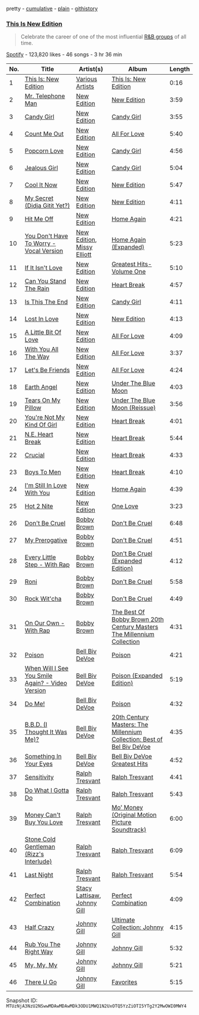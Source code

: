 pretty - [cumulative](/playlists/cumulative/37i9dQZF1DWThFkopzOaNW.md) - [plain](/playlists/plain/37i9dQZF1DWThFkopzOaNW) - [githistory](https://github.githistory.xyz/mackorone/spotify-playlist-archive/blob/main/playlists/plain/37i9dQZF1DWThFkopzOaNW)

### [This Is New Edition](https://open.spotify.com/playlist/37i9dQZF1DWThFkopzOaNW)

> Celebrate the career of one of the most influential <a href="spotify:artist:1mFX1QlezK1lNPKQJkhwWb">R&B groups</a> of all time.

[Spotify](https://open.spotify.com/user/spotify) - 123,820 likes - 46 songs - 3 hr 36 min

| No. | Title | Artist(s) | Album | Length |
|---|---|---|---|---|
| 1 | [This Is: New Edition](https://open.spotify.com/track/3l3P1AkiC0I9h6032CFE7b) | [Various Artists](https://open.spotify.com/artist/0LyfQWJT6nXafLPZqxe9Of) | [This Is: New Edition](https://open.spotify.com/album/2OrMiTfjAt99XeEELEY55a) | 0:16 |
| 2 | [Mr\. Telephone Man](https://open.spotify.com/track/4DiNls6kFmF1ZittKsPsTc) | [New Edition](https://open.spotify.com/artist/1mFX1QlezK1lNPKQJkhwWb) | [New Edition](https://open.spotify.com/album/68moCweQx7EoMvHdZ6HzDc) | 3:59 |
| 3 | [Candy Girl](https://open.spotify.com/track/72OrfuJ9RxfLCoqAMeKHCZ) | [New Edition](https://open.spotify.com/artist/1mFX1QlezK1lNPKQJkhwWb) | [Candy Girl](https://open.spotify.com/album/62OvMX7ymbmxO6TKiXDE4v) | 3:55 |
| 4 | [Count Me Out](https://open.spotify.com/track/0XpJaafBTohHGhhdrp83rJ) | [New Edition](https://open.spotify.com/artist/1mFX1QlezK1lNPKQJkhwWb) | [All For Love](https://open.spotify.com/album/3YCJbBunpZPQOJHrwSdNQ2) | 5:40 |
| 5 | [Popcorn Love](https://open.spotify.com/track/6IhyDE3JEBalQFcgod5WlZ) | [New Edition](https://open.spotify.com/artist/1mFX1QlezK1lNPKQJkhwWb) | [Candy Girl](https://open.spotify.com/album/62OvMX7ymbmxO6TKiXDE4v) | 4:56 |
| 6 | [Jealous Girl](https://open.spotify.com/track/6yPD2mh7wdtei0ZtQa7XpR) | [New Edition](https://open.spotify.com/artist/1mFX1QlezK1lNPKQJkhwWb) | [Candy Girl](https://open.spotify.com/album/62OvMX7ymbmxO6TKiXDE4v) | 5:04 |
| 7 | [Cool It Now](https://open.spotify.com/track/5LkcAjqj5NOctNGi2qUjlw) | [New Edition](https://open.spotify.com/artist/1mFX1QlezK1lNPKQJkhwWb) | [New Edition](https://open.spotify.com/album/68moCweQx7EoMvHdZ6HzDc) | 5:47 |
| 8 | [My Secret \(Didja Gitit Yet?\)](https://open.spotify.com/track/2qrWPMkdznGoNUN6JvbHFI) | [New Edition](https://open.spotify.com/artist/1mFX1QlezK1lNPKQJkhwWb) | [New Edition](https://open.spotify.com/album/68moCweQx7EoMvHdZ6HzDc) | 4:11 |
| 9 | [Hit Me Off](https://open.spotify.com/track/0yNCFwihschpOwSgK31f2O) | [New Edition](https://open.spotify.com/artist/1mFX1QlezK1lNPKQJkhwWb) | [Home Again](https://open.spotify.com/album/6fRUYwwUOmQbuwe9KujqQG) | 4:21 |
| 10 | [You Don't Have To Worry \- Vocal Version](https://open.spotify.com/track/2DWlTA5EAJbUUrAk49bL1B) | [New Edition](https://open.spotify.com/artist/1mFX1QlezK1lNPKQJkhwWb), [Missy Elliott](https://open.spotify.com/artist/2wIVse2owClT7go1WT98tk) | [Home Again \(Expanded\)](https://open.spotify.com/album/47UpM3ohwbbKXUTNYJiFXG) | 5:23 |
| 11 | [If It Isn't Love](https://open.spotify.com/track/6oGPZcErzd9Hjw3E4sDBrq) | [New Edition](https://open.spotify.com/artist/1mFX1QlezK1lNPKQJkhwWb) | [Greatest Hits\-Volume One](https://open.spotify.com/album/2e3HFWHDOJxTni9FmLQuiw) | 5:10 |
| 12 | [Can You Stand The Rain](https://open.spotify.com/track/1vbe9sh7U9vdMceAhitWr2) | [New Edition](https://open.spotify.com/artist/1mFX1QlezK1lNPKQJkhwWb) | [Heart Break](https://open.spotify.com/album/1bTjSqotSDtUjcwFfukTQP) | 4:57 |
| 13 | [Is This The End](https://open.spotify.com/track/7oQu8H2QfZCUaj5t1aOMRG) | [New Edition](https://open.spotify.com/artist/1mFX1QlezK1lNPKQJkhwWb) | [Candy Girl](https://open.spotify.com/album/62OvMX7ymbmxO6TKiXDE4v) | 4:11 |
| 14 | [Lost In Love](https://open.spotify.com/track/4pcweTeOtJdAPnmYCBrKKE) | [New Edition](https://open.spotify.com/artist/1mFX1QlezK1lNPKQJkhwWb) | [New Edition](https://open.spotify.com/album/68moCweQx7EoMvHdZ6HzDc) | 4:13 |
| 15 | [A Little Bit Of Love](https://open.spotify.com/track/0Orud39gtgh83Ner8eIMIl) | [New Edition](https://open.spotify.com/artist/1mFX1QlezK1lNPKQJkhwWb) | [All For Love](https://open.spotify.com/album/3YCJbBunpZPQOJHrwSdNQ2) | 4:09 |
| 16 | [With You All The Way](https://open.spotify.com/track/53tgVAmOSWPLlV6AEOi77d) | [New Edition](https://open.spotify.com/artist/1mFX1QlezK1lNPKQJkhwWb) | [All For Love](https://open.spotify.com/album/3YCJbBunpZPQOJHrwSdNQ2) | 3:37 |
| 17 | [Let's Be Friends](https://open.spotify.com/track/2qbsGKUcvUsEUzC7vgReEj) | [New Edition](https://open.spotify.com/artist/1mFX1QlezK1lNPKQJkhwWb) | [All For Love](https://open.spotify.com/album/3YCJbBunpZPQOJHrwSdNQ2) | 4:24 |
| 18 | [Earth Angel](https://open.spotify.com/track/3I15aAUDMqQ617oQTcvxMD) | [New Edition](https://open.spotify.com/artist/1mFX1QlezK1lNPKQJkhwWb) | [Under The Blue Moon](https://open.spotify.com/album/0bywQIdZTfpmA0oH8eeGox) | 4:03 |
| 19 | [Tears On My Pillow](https://open.spotify.com/track/4xqMJ1jBi557DT0LETsKGp) | [New Edition](https://open.spotify.com/artist/1mFX1QlezK1lNPKQJkhwWb) | [Under The Blue Moon \(Reissue\)](https://open.spotify.com/album/5DVH1qjObdYe44De16jjmA) | 3:56 |
| 20 | [You're Not My Kind Of Girl](https://open.spotify.com/track/202QpSJo7inyEKWeARd5Ax) | [New Edition](https://open.spotify.com/artist/1mFX1QlezK1lNPKQJkhwWb) | [Heart Break](https://open.spotify.com/album/1bTjSqotSDtUjcwFfukTQP) | 4:01 |
| 21 | [N.E\. Heart Break](https://open.spotify.com/track/3i3W6JXFIIRnrm9RKUkaaC) | [New Edition](https://open.spotify.com/artist/1mFX1QlezK1lNPKQJkhwWb) | [Heart Break](https://open.spotify.com/album/1bTjSqotSDtUjcwFfukTQP) | 5:44 |
| 22 | [Crucial](https://open.spotify.com/track/7vSbF54PQ3JkGVpDvTXmkF) | [New Edition](https://open.spotify.com/artist/1mFX1QlezK1lNPKQJkhwWb) | [Heart Break](https://open.spotify.com/album/1bTjSqotSDtUjcwFfukTQP) | 4:33 |
| 23 | [Boys To Men](https://open.spotify.com/track/3jA9wIZHmiXWYAG06Dc8rp) | [New Edition](https://open.spotify.com/artist/1mFX1QlezK1lNPKQJkhwWb) | [Heart Break](https://open.spotify.com/album/1bTjSqotSDtUjcwFfukTQP) | 4:10 |
| 24 | [I'm Still In Love With You](https://open.spotify.com/track/46LEQkbfPT5x2ZanS3STg5) | [New Edition](https://open.spotify.com/artist/1mFX1QlezK1lNPKQJkhwWb) | [Home Again](https://open.spotify.com/album/6fRUYwwUOmQbuwe9KujqQG) | 4:39 |
| 25 | [Hot 2 Nite](https://open.spotify.com/track/7alcrjZSE1TGO6qtb0pQRU) | [New Edition](https://open.spotify.com/artist/1mFX1QlezK1lNPKQJkhwWb) | [One Love](https://open.spotify.com/album/52OFZJ2uW3KqFx6vTe0NfK) | 3:23 |
| 26 | [Don't Be Cruel](https://open.spotify.com/track/5KG4OVGxSrFmNHGZBezJJn) | [Bobby Brown](https://open.spotify.com/artist/62sPt3fswraiEPnKQpAbdE) | [Don't Be Cruel](https://open.spotify.com/album/44w4sVYJVQzhH2dN3IwyIK) | 6:48 |
| 27 | [My Prerogative](https://open.spotify.com/track/0v9kGNjkKdQUdDoBIuiph4) | [Bobby Brown](https://open.spotify.com/artist/62sPt3fswraiEPnKQpAbdE) | [Don't Be Cruel](https://open.spotify.com/album/44w4sVYJVQzhH2dN3IwyIK) | 4:51 |
| 28 | [Every Little Step \- With Rap](https://open.spotify.com/track/1ieHPdrdGpYchc0EF1ztG8) | [Bobby Brown](https://open.spotify.com/artist/62sPt3fswraiEPnKQpAbdE) | [Don't Be Cruel \(Expanded Edition\)](https://open.spotify.com/album/45h9TCnlSKB4P2ytSKxKSf) | 4:12 |
| 29 | [Roni](https://open.spotify.com/track/6mdNRnbiVerwM8kGCS1KwD) | [Bobby Brown](https://open.spotify.com/artist/62sPt3fswraiEPnKQpAbdE) | [Don't Be Cruel](https://open.spotify.com/album/44w4sVYJVQzhH2dN3IwyIK) | 5:58 |
| 30 | [Rock Wit'cha](https://open.spotify.com/track/7BVMXNnQSswMX8IJeZUb5T) | [Bobby Brown](https://open.spotify.com/artist/62sPt3fswraiEPnKQpAbdE) | [Don't Be Cruel](https://open.spotify.com/album/44w4sVYJVQzhH2dN3IwyIK) | 4:49 |
| 31 | [On Our Own \- With Rap](https://open.spotify.com/track/3gyGarXAYgTgJIIp97DjTt) | [Bobby Brown](https://open.spotify.com/artist/62sPt3fswraiEPnKQpAbdE) | [The Best Of Bobby Brown 20th Century Masters The Millennium Collection](https://open.spotify.com/album/1T7RZdtMdC1svs3WGT15A5) | 4:31 |
| 32 | [Poison](https://open.spotify.com/track/6m59VvDUi0UQsB2eZ9wVbH) | [Bell Biv DeVoe](https://open.spotify.com/artist/2zFZiWQJFFshzojycnXoTL) | [Poison](https://open.spotify.com/album/6H5mxGUWguDjtQ4Uzd8veD) | 4:21 |
| 33 | [When Will I See You Smile Again? \- Video Version](https://open.spotify.com/track/4OHP9DBqY64kNbHW7YVDEZ) | [Bell Biv DeVoe](https://open.spotify.com/artist/2zFZiWQJFFshzojycnXoTL) | [Poison \(Expanded Edition\)](https://open.spotify.com/album/3Fa7c5eB1TiAhoyhS4ReNi) | 5:19 |
| 34 | [Do Me!](https://open.spotify.com/track/3an1aoJKoBXJKoIfdDbVwf) | [Bell Biv DeVoe](https://open.spotify.com/artist/2zFZiWQJFFshzojycnXoTL) | [Poison](https://open.spotify.com/album/6H5mxGUWguDjtQ4Uzd8veD) | 4:32 |
| 35 | [B.B.D\. \(I Thought It Was Me\)?](https://open.spotify.com/track/26yEd8XVwJpHDERXo6rZ8X) | [Bell Biv DeVoe](https://open.spotify.com/artist/2zFZiWQJFFshzojycnXoTL) | [20th Century Masters: The Millennium Collection: Best of Bel Biv DeVoe](https://open.spotify.com/album/2QC1IsQIUNdEz0zgWanPkN) | 4:35 |
| 36 | [Something In Your Eyes](https://open.spotify.com/track/6x62R3fzn2mDGNzyFtiOKT) | [Bell Biv DeVoe](https://open.spotify.com/artist/2zFZiWQJFFshzojycnXoTL) | [Bell Biv DeVoe Greatest Hits](https://open.spotify.com/album/7fvZ8AoIw7ZGPBnNVosIcE) | 4:52 |
| 37 | [Sensitivity](https://open.spotify.com/track/3lRgzwd3g1TewI4zjgbh9V) | [Ralph Tresvant](https://open.spotify.com/artist/6MLDcHrNh4OqxDZAjMt5pt) | [Ralph Tresvant](https://open.spotify.com/album/59xCSAdPeDW21sCrkE6B6c) | 4:41 |
| 38 | [Do What I Gotta Do](https://open.spotify.com/track/0ACQNXLObfspmUezyRL8jr) | [Ralph Tresvant](https://open.spotify.com/artist/6MLDcHrNh4OqxDZAjMt5pt) | [Ralph Tresvant](https://open.spotify.com/album/59xCSAdPeDW21sCrkE6B6c) | 5:43 |
| 39 | [Money Can't Buy You Love](https://open.spotify.com/track/3wKLhabbf6rOPGXBvvMU6G) | [Ralph Tresvant](https://open.spotify.com/artist/6MLDcHrNh4OqxDZAjMt5pt) | [Mo' Money \(Original Motion Picture Soundtrack\)](https://open.spotify.com/album/6MBvYkONMH2ubpADEghFSr) | 6:00 |
| 40 | [Stone Cold Gentleman \(Rizz's Interlude\)](https://open.spotify.com/track/2lZtKMrV9IVZL5pbItZzlM) | [Ralph Tresvant](https://open.spotify.com/artist/6MLDcHrNh4OqxDZAjMt5pt) | [Ralph Tresvant](https://open.spotify.com/album/59xCSAdPeDW21sCrkE6B6c) | 6:09 |
| 41 | [Last Night](https://open.spotify.com/track/6EnjPxueaPaZkPvcwjs1kQ) | [Ralph Tresvant](https://open.spotify.com/artist/6MLDcHrNh4OqxDZAjMt5pt) | [Ralph Tresvant](https://open.spotify.com/album/59xCSAdPeDW21sCrkE6B6c) | 5:54 |
| 42 | [Perfect Combination](https://open.spotify.com/track/0Ro6ef31feiNEnrTZCBSeA) | [Stacy Lattisaw](https://open.spotify.com/artist/0rKnxuiIepvjtMmrYYV2VA), [Johnny Gill](https://open.spotify.com/artist/7oHzn7edwmrYClrPRINkbn) | [Perfect Combination](https://open.spotify.com/album/2Mv6pIgSdRzyj6JxH8BTTD) | 4:09 |
| 43 | [Half Crazy](https://open.spotify.com/track/0NIpujQwZJP4iRFQZ8UhHx) | [Johnny Gill](https://open.spotify.com/artist/7oHzn7edwmrYClrPRINkbn) | [Ultimate Collection: Johnny Gill](https://open.spotify.com/album/3uhHV5Q8vnQiaSc7TqpEDM) | 4:15 |
| 44 | [Rub You The Right Way](https://open.spotify.com/track/40xz60ciGIpsRtDqRfPKBE) | [Johnny Gill](https://open.spotify.com/artist/7oHzn7edwmrYClrPRINkbn) | [Johnny Gill](https://open.spotify.com/album/3VNcHyjMgpq2UQN5LTs4qC) | 5:32 |
| 45 | [My, My, My](https://open.spotify.com/track/0Z9FRM5zukGVagh8TVSdrI) | [Johnny Gill](https://open.spotify.com/artist/7oHzn7edwmrYClrPRINkbn) | [Johnny Gill](https://open.spotify.com/album/3VNcHyjMgpq2UQN5LTs4qC) | 5:21 |
| 46 | [There U Go](https://open.spotify.com/track/2ktjSreVH3T7598zGwBC56) | [Johnny Gill](https://open.spotify.com/artist/7oHzn7edwmrYClrPRINkbn) | [Favorites](https://open.spotify.com/album/5tUxUjoNFAocBJMJjYc7EO) | 5:15 |

Snapshot ID: `MTUzNjA3NzU2NSwwMDAwMDAwMDk3ODU1MWQ1N2UxOTQ5YzZiOTI5YTg2Y2MwOWI0MWY4`
